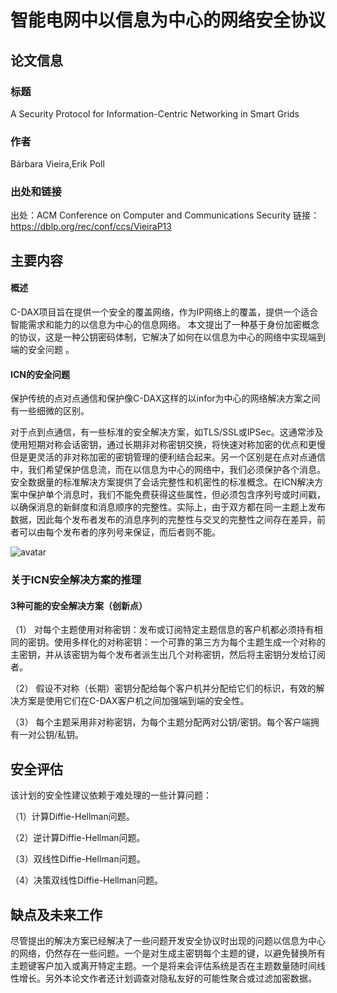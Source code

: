 # 智能电网中以信息为中心的网络安全协议
## 论文信息
### 标题
A Security Protocol for Information-Centric Networking in Smart Grids

### 作者
Bárbara Vieira,Erik Poll
### 出处和链接
出处：ACM Conference on Computer and Communications Security
链接： https://dblp.org/rec/conf/ccs/VieiraP13 





## 主要内容
#### 概述
C-DAX项目旨在提供一个安全的覆盖网络，作为IP网络上的覆盖，提供一个适合智能需求和能力的以信息为中心的信息网络。  本文提出了一种基于身份加密概念的协议，这是一种公钥密码体制，它解决了如何在以信息为中心的网络中实现端到端的安全问题 。

#### ICN的安全问题
保护传统的点对点通信和保护像C-DAX这样的以infor为中心的网络解决方案之间有一些细微的区别。

对于点到点通信，有一些标准的安全解决方案，如TLS/SSL或IPSec。这通常涉及使用短期对称会话密钥，通过长期非对称密钥交换，将快速对称加密的优点和更慢但是更灵活的非对称加密的密钥管理的便利结合起来。另一个区别是在点对点通信中，我们希望保护信息流，而在以信息为中心的网络中，我们必须保护各个消息。安全数据量的标准解决方案提供了会话完整性和机密性的标准概念。在ICN解决方案中保护单个消息时，我们不能免费获得这些属性，但必须包含序列号或时间戳，以确保消息的新鲜度和消息顺序的完整性。实际上，由于双方都在同一主题上发布数据，因此每个发布者发布的消息序列的完整性与交叉的完整性之间存在差异，前者可以由每个发布者的序列号来保证，而后者则不能。

 ![avatar](/1.png) 

### 关于ICN安全解决方案的推理
#### 3种可能的安全解决方案（创新点）
（1） 对每个主题使用对称密钥：发布或订阅特定主题信息的客户机都必须持有相同的密钥。使用多样化的对称密钥：一个可靠的第三方为每个主题生成一个对称的主密钥，并从该密钥为每个发布者派生出几个对称密钥，然后将主密钥分发给订阅者。

（2） 假设不对称（长期）密钥分配给每个客户机并分配给它们的标识，有效的解决方案是使用它们在C-DAX客户机之间加强端到端的安全性。

（3） 每个主题采用非对称密钥，为每个主题分配两对公钥/密钥。每个客户端拥有一对公钥/私钥。

## 安全评估
该计划的安全性建议依赖于难处理的一些计算问题：

（1）计算Diffie-Hellman问题。

（2）逆计算Diffie-Hellman问题。

（3）双线性Diffie-Hellman问题。

（4）决策双线性Diffie-Hellman问题。

## 缺点及未来工作
尽管提出的解决方案已经解决了一些问题开发安全协议时出现的问题以信息为中心的网络，仍然存在一些问题。一个是对生成主密钥每个主题的键，以避免替换所有主题键客户加入或离开特定主题。一个是将来会评估系统是否在主题数量随时间线性增长。另外本论文作者还计划调查对隐私友好的可能性聚合或过滤加密数据。

